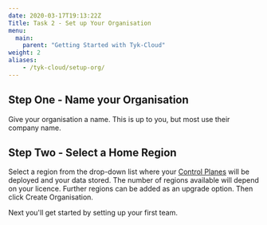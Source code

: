```yaml
---
date: 2020-03-17T19:13:22Z
Title: Task 2 - Set up Your Organisation
menu:
  main:
    parent: "Getting Started with Tyk-Cloud"
weight: 2
aliases:
    - /tyk-cloud/setup-org/
---
```


## Step One - Name your Organisation

Give your organisation a name. This is up to you, but most use their company name.

## Step Two - Select a Home Region

Select a region from the drop-down list where your [Control Planes](/docs/tyk-cloud/glossary/glossary/#control-plane) will be deployed and your data stored. The number of regions available will depend on your licence. Further regions can be added as an upgrade option. Then click Create Organisation.

Next you'll get started by setting up your first team.